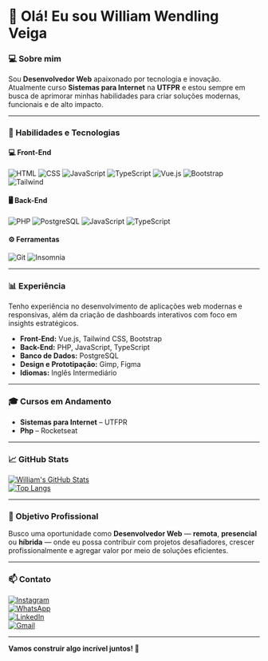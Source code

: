 # 👋 Olá! Eu sou William Wendling Veiga

### 💻 Sobre mim
Sou **Desenvolvedor Web** apaixonado por tecnologia e inovação. Atualmente curso **Sistemas para Internet** na **UTFPR** e estou sempre em busca de aprimorar minhas habilidades para criar soluções modernas, funcionais e de alto impacto.

---

### 🚀 Habilidades e Tecnologias

#### 💻 Front-End
![HTML](https://cdn.jsdelivr.net/gh/devicons/devicon@latest/icons/html5/html5-original.svg) 
![CSS](https://cdn.jsdelivr.net/gh/devicons/devicon@latest/icons/css3/css3-original.svg) 
![JavaScript](https://cdn.jsdelivr.net/gh/devicons/devicon@latest/icons/javascript/javascript-original.svg)
![TypeScript](https://cdn.jsdelivr.net/gh/devicons/devicon@latest/icons/typescript/typescript-original.svg)
![Vue.js](https://cdn.jsdelivr.net/gh/devicons/devicon@latest/icons/vuejs/vuejs-original.svg)
![Bootstrap](https://cdn.jsdelivr.net/gh/devicons/devicon@latest/icons/bootstrap/bootstrap-original.svg)
![Tailwind](https://cdn.jsdelivr.net/gh/devicons/devicon@latest/icons/tailwindcss/tailwindcss-original.svg)

#### 🖥️ Back-End
![PHP](https://cdn.jsdelivr.net/gh/devicons/devicon@latest/icons/php/php-original.svg)
![PostgreSQL](https://cdn.jsdelivr.net/gh/devicons/devicon@latest/icons/postgresql/postgresql-original.svg)
![JavaScript](https://cdn.jsdelivr.net/gh/devicons/devicon@latest/icons/javascript/javascript-original.svg)
![TypeScript](https://cdn.jsdelivr.net/gh/devicons/devicon@latest/icons/typescript/typescript-original.svg)

#### ⚙️ Ferramentas
![Git](https://cdn.jsdelivr.net/gh/devicons/devicon@latest/icons/git/git-original.svg)
![Insomnia](https://cdn.jsdelivr.net/gh/devicons/devicon@latest/icons/insomnia/insomnia-original.svg)

---

### 📊 Experiência

Tenho experiência no desenvolvimento de aplicações web modernas e responsivas, além da criação de dashboards interativos com foco em insights estratégicos.

- **Front-End:** Vue.js, Tailwind CSS, Bootstrap  
- **Back-End:** PHP, JavaScript, TypeScript  
- **Banco de Dados:** PostgreSQL  
- **Design e Prototipação:** Gimp, Figma  
- **Idiomas:** Inglês Intermediário

---

### 🎓 Cursos em Andamento

- **Sistemas para Internet** – UTFPR  
- **Php** – Rocketseat  

---

### 📈 GitHub Stats

[![William's GitHub Stats](https://github-readme-stats.vercel.app/api?username=william-wv&theme=dracula&show_icons=true)](https://github.com/anuraghazra/github-readme-stats)  
[![Top Langs](https://github-readme-stats.vercel.app/api/top-langs/?username=william-wv&theme=dracula&layout=compact)](https://github.com/anuraghazra/github-readme-stats)

---

### 🎯 Objetivo Profissional

Busco uma oportunidade como **Desenvolvedor Web** — **remota**, **presencial** ou **híbrida** — onde eu possa contribuir com projetos desafiadores, crescer profissionalmente e agregar valor por meio de soluções eficientes.

---

### 📫 Contato

[![Instagram](https://img.shields.io/badge/-Instagram-%23E4405F?style=for-the-badge&logo=instagram&logoColor=white)](https://www.instagram.com/dev.willwendling/)  
[![WhatsApp](https://img.shields.io/badge/WhatsApp-25D366?style=for-the-badge&logo=whatsapp&logoColor=white)](https://wa.me/47992372960)  
[![LinkedIn](https://img.shields.io/badge/-LinkedIn-%230077B5?style=for-the-badge&logo=linkedin&logoColor=white)](https://www.linkedin.com/in/william-wendling-veiga-88574526a/)  
[![Gmail](https://img.shields.io/badge/-Gmail-%23333?style=for-the-badge&logo=gmail&logoColor=white)](mailto:falecom.willwv@gmail.com)

---

**Vamos construir algo incrível juntos! 🚀**
